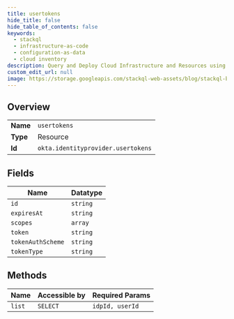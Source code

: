 ```yaml
---
title: usertokens
hide_title: false
hide_table_of_contents: false
keywords:
  - stackql
  - infrastructure-as-code
  - configuration-as-data
  - cloud inventory
description: Query and Deploy Cloud Infrastructure and Resources using SQL
custom_edit_url: null
image: https://storage.googleapis.com/stackql-web-assets/blog/stackql-blog-post-featured-image.png
---
```

  
    

## Overview
<table><tbody>
<tr><td><b>Name</b></td><td><code>usertokens</code></td></tr>
<tr><td><b>Type</b></td><td>Resource</td></tr>
<tr><td><b>Id</b></td><td><code>okta.identityprovider.usertokens</code></td></tr>
</tbody></table>

## Fields
| Name | Datatype |
| ---- | -------- |
| `id` | `string` |
| `expiresAt` | `string` |
| `scopes` | `array` |
| `token` | `string` |
| `tokenAuthScheme` | `string` |
| `tokenType` | `string` |
## Methods
| Name | Accessible by | Required Params |
| ---- | ------------- | --------------- |
| `list` | `SELECT` | `idpId, userId` |
